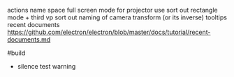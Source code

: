 actions name space
full screen mode for projector use
sort out rectangle mode + third vp
sort out naming of camera transform (or its inverse)
tooltips
recent documents https://github.com/electron/electron/blob/master/docs/tutorial/recent-documents.md

#build
* silence test warning